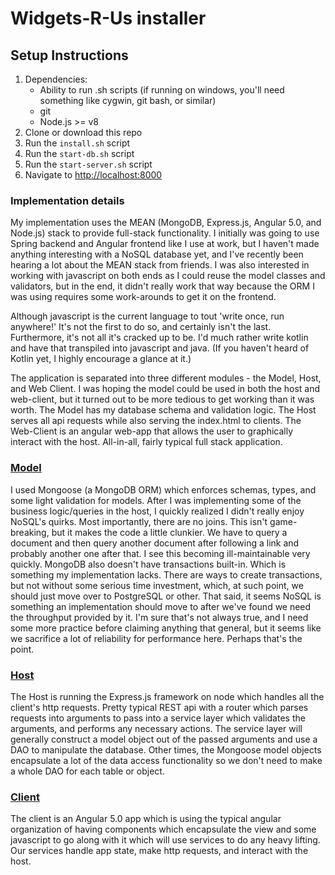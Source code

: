 # Widgets-R-Us installer

## Setup Instructions
1. Dependencies:
    - Ability to run .sh scripts (if running on windows, you'll need something like cygwin, git bash, or similar)
    - git
    - Node.js >= v8
2. Clone or download this repo
3. Run the `install.sh` script
4. Run the `start-db.sh` script
5. Run the `start-server.sh` script
6. Navigate to [http://localhost:8000](http://localhost:8000)

### Implementation details
My implementation uses the MEAN (MongoDB, Express.js, Angular 5.0, and Node.js) stack to provide full-stack functionality.
I initially was going to use Spring backend and Angular frontend like I use at work, but I haven't made anything interesting
with a NoSQL database yet, and I've recently been hearing a lot about the MEAN stack from friends. I was also interested
in working with javascript on both ends as I could reuse the model classes and validators, but in the end, it didn't
really work that way because the ORM I was using requires some work-arounds to get it on the frontend.

Although javascript is the current language to tout 'write once, run anywhere!' It's not the first to do so, and 
certainly isn't the last. Furthermore, it's not all it's cracked up to be. I'd much rather write kotlin and have 
that transpiled into javascript and java. (If you haven't heard of Kotlin yet, I highly encourage a glance at it.)

The application is separated into three different modules - the Model, Host, and Web Client. I was hoping the model
could be used in both the host and web-client, but it turned out to be more tedious to get working than it was worth.
The Model has my database schema and validation logic. The Host serves all api requests while also serving the
index.html to clients. The Web-Client is an angular web-app that allows the user to graphically interact with
the host. All-in-all, fairly typical full stack application.

### [Model](https://github.com/widgets-r-us/model)
I used Mongoose (a MongoDB ORM) which enforces schemas, types, and some light validation for models. After I was
implementing some of the business logic/queries in the host, I quickly realized I didn't really enjoy NoSQL's quirks.
Most importantly, there are no joins. This isn't game-breaking, but it makes the code a little clunkier. We have to
query a document and then query another document after following a link and probably another one after that. I see
this becoming ill-maintainable very quickly. MongoDB also doesn't have transactions built-in. Which is something
my implementation lacks. There are ways to create transactions, but not without some serious time investment, which,
at such point, we should just move over to PostgreSQL or other. That said, it seems NoSQL is something an 
implementation should move to after we've found we need the throughput provided by it. I'm sure that's not always
true, and I need some more practice before claiming anything that general, but it seems like we sacrifice a lot of 
reliability for performance here. Perhaps that's the point.

### [Host](https://github.com/widgets-r-us/host)
The Host is running the Express.js framework on node which handles all the client's http requests. Pretty typical
REST api with a router which parses requests into arguments to pass into a service layer which validates the arguments,
and performs any necessary actions. The service layer will generally construct a model object out of the passed arguments
and use a DAO to manipulate the database. Other times, the Mongoose model objects encapsulate
a lot of the data access functionality so we don't need to make a whole DAO for each table or object.

### [Client](https://github.com/widgets-r-us/web-client)
The client is an Angular 5.0 app which is using the typical angular organization of having components which 
encapsulate the view and some javascript to go along with it which will use services to do any heavy lifting.
Our services handle app state, make http requests, and interact with the host.
